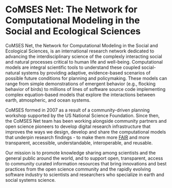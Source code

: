 # CoMSES Net: The Network for Computational Modeling in the Social and Ecological Sciences

CoMSES Net, the Network for Computational Modeling in the Social and Ecological Sciences, is an international research network dedicated to advancing the interdisciplinary science of the complexly interacting social and natural processes critical to human life and well-being. Computational models are integral scientific tools to understand these coupled social-natural systems by providing adaptive, evidence-based scenarios of possible future conditions for planning and policymaking. These models can range from simple demonstrations of emergent behavior (e.g., flocking behavior of birds) to millions of lines of software source code implementing complex equation-based models that explore the interactions between earth, atmospheric, and ocean systems. 

CoMSES formed in 2007 as a result of a community-driven planning workshop supported by the US National Science Foundation. Since then, the CoMSES Net team has been working alongside community partners and open science pioneers to develop digital research infrastructure that improves the ways we design, develop and share the computational models that underpin research findings - to make them more [FAIR](https://www.nature.com/articles/s41597-022-01710-x) and more transparent, accessible, understandable, interoperable, and reusable. 

Our mission is to promote knowledge sharing among scientists and the general public around the world, and to support open, transparent, access to community curated information resources that bring innovations and best practices from the open science community and the rapidly evolving software industry to scientists and researchers who specialize in earth and social systems science.
